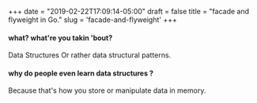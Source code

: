 +++
date = "2019-02-22T17:09:14-05:00"
draft = false
title = "facade and flyweight in Go."
slug = 'facade-and-flyweight'
+++

#### what? what're you takin 'bout?

Data Structures Or rather data structural patterns.

#### why do people even learn data structures ?

Because that's how you store or manipulate data in memory.